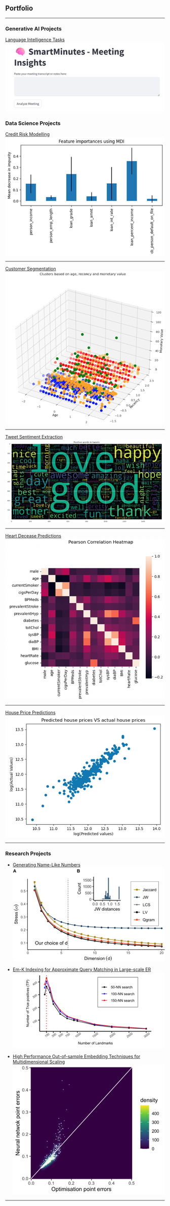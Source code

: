 ## Portfolio

---
### Generative AI Projects

[Language Intelligence Tasks](/meeting_insights.md)
<img src="images/meeting_insights.png"/>


### Data Science Projects

[Credit Risk Modelling](/credit_risk_modelling.md)
<img src="images/credit_risk.png?raw=true"/>

---

[Customer Segmentation](/customer_segmentation.md)
<img src="images/cust_seg_1.png?raw=true"/>

---
[Tweet Sentiment Extraction](/tweeter_sentiment_extraction.md)
<img src="images/tweet_sent_2.png?raw=true"/>

---
[Heart Decease Predictions](heart_decease_prediction.md)
<img src="images/log_reg_1.png?raw=true"/>

---

[House Price Predictions](house_price_prediction.md)
<img src="images/house_price_1.png?raw=true"/>

---

### Research Projects

- [Generating Name-Like Numbers](/generate_name_like_numbers.md)
  <img src="images/stress_.png?raw=true"/>
  
- [Em-K Indexing for Approximate Query Matching in Large-scale ER](/emk_indexing.md)
   <img src="images/01_new_query_NN.png?raw=true"/>
   
- [High Performance Out-of-sample Embedding Techniques for Multidimensional Scaling](/OSE_techniques.md)
   <img src="images/01_scatter_1.5k.png?raw=true"/>


---


<!--<p style="font-size:11px">Page template forked from <a href="https://github.com/evanca/quick-portfolio">evanca</a></p> -->
<!-- Remove above link if you don't want to attibute -->
